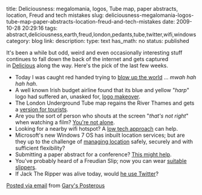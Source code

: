 title: Deliciousness: megalomania, logos, Tube map, paper abstracts, location, Freud and tech mistakes 
slug: deliciousness-megalomania-logos-tube-map-paper-abstracts-location-freud-and-tech-mistakes
date: 2009-10-28 20:29:16
tags: abstract,deliciousness,earth,freud,london,pedants,tube,twitter,wifi,windows
category: blog
link: 
description: 
type: text
has_math: no
status: published

It's been a while but odd, weird and even occasionally interesting stuff continues to fall down the back of the internet and gets captured in [Delicious](https://www.delicious.com/vicchi "https://www.delicious.com/vicchi") along the way. Here's the pick of the last few weeks.
* Today I was caught red handed trying to [blow up the world](https://img12.yfrog.com/i/89gpd.jpg/ "https://img12.yfrog.com/i/89gpd.jpg/") ... *mwah hah hah hah*.
* A well known Irish budget airline found that its blue and yellow "*harp*" logo had suffered an, unasked for, [logo makeover](https://www.b3tards.com/u/976e0482d5f7b8a53847/nothing-for-nothing.jpg "https://www.b3tards.com/u/976e0482d5f7b8a53847/nothing-for-nothing.jpg").
* The London Underground Tube map regains the River Thames and gets a [version for tourists](https://i538.photobucket.com/albums/ff347/neris_k/LUmapcopy.jpg "https://i538.photobucket.com/albums/ff347/neris_k/LUmapcopy.jpg").
* Are you the sort of person who shouts at the screen "*that's not right*" when watching a film? [You're not alone](https://www.telegraph.co.uk/culture/film/film-news/6274053/The-20-worst-science-and-technology-errors-in-films.html "https://www.telegraph.co.uk/culture/film/film-news/6274053/The-20-worst-science-and-technology-errors-in-films.html").
* Looking for a nearby wifi hotspot? A [low tech approach](https://pics.blameitonthevoices.com/102009/small_wi-fi%20dowsing%20rod.jpg "https://pics.blameitonthevoices.com/102009/small_wi-fi%20dowsing%20rod.jpg") can help.
* Microsoft's new Windows 7 OS has inbuilt location services; but are they up to the challenge of [managing location](https://www.webmonkey.com/blog/Windows_7_Will_Let_Microsoft_Track_Your_Every_Move "https://www.webmonkey.com/blog/Windows_7_Will_Let_Microsoft_Track_Your_Every_Move") safely, securely and with sufficient flexibility?
* Submitting a paper abstract for a conference? [This might help](https://frazzleddad.blogspot.com/2009/10/writing-good-session-abstract.html "https://frazzleddad.blogspot.com/2009/10/writing-good-session-abstract.html").
* You've probably heard of a Freudian Slip; now you can wear [suitable slippers](https://pics.blameitonthevoices.com/102009/freudian_slippers.jpg "https://pics.blameitonthevoices.com/102009/freudian_slippers.jpg").
* If Jack The Ripper was alive today, would [he use Twitter](https://www2.b3ta.com/host/creative/17746/1255332680/twitter.jpg "https://www2.b3ta.com/host/creative/17746/1255332680/twitter.jpg")?


[Posted via email](https://posterous.com "https://posterous.com") from [Gary's Posterous](https://vicchi.posterous.com/deliciousness-megalomania-logos-tube-map-pape "https://vicchi.posterous.com/deliciousness-megalomania-logos-tube-map-pape")



